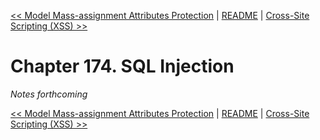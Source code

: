 [&lt;&lt; Model Mass-assignment Attributes Protection](ch173-model-mass-assignment-attributes-protection.md) | [README](README.md) | [Cross-Site Scripting (XSS) &gt;&gt;](ch175-cross-site-scripting--xss-.md)

# Chapter 174. SQL Injection

*Notes forthcoming*

[&lt;&lt; Model Mass-assignment Attributes Protection](ch173-model-mass-assignment-attributes-protection.md) | [README](README.md) | [Cross-Site Scripting (XSS) &gt;&gt;](ch175-cross-site-scripting--xss-.md)